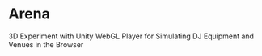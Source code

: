 # Arena
3D Experiment with Unity WebGL Player for Simulating DJ Equipment and Venues in the Browser

